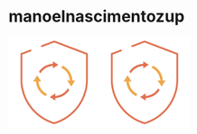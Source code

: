 # manoelnascimentozup
<img src='badges/ssdlc.png' alt='badges/ssdlc.png' width='160px' /><img src='badges/ssdlc.png' alt='badges/ssdlc.png' width='160px' />